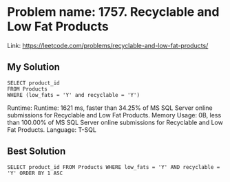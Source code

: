 # Problem name: 1757. Recyclable and Low Fat Products
Link: https://leetcode.com/problems/recyclable-and-low-fat-products/
## My Solution
```
SELECT product_id
FROM Products
WHERE (low_fats = 'Y' and recyclable = 'Y')
```
Runtime: Runtime: 1621 ms, faster than 34.25% of MS SQL Server online submissions for Recyclable and Low Fat Products.
Memory Usage: 0B, less than 100.00% of MS SQL Server online submissions for Recyclable and Low Fat Products.
Language: T-SQL

## Best Solution 
```
SELECT product_id FROM Products WHERE low_fats = 'Y' AND recyclable = 'Y' ORDER BY 1 ASC
```